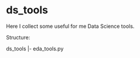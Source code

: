 # ds_tools

Here I collect some useful for me Data Science tools.

Structure:

ds_tools 
|- eda_tools.py
